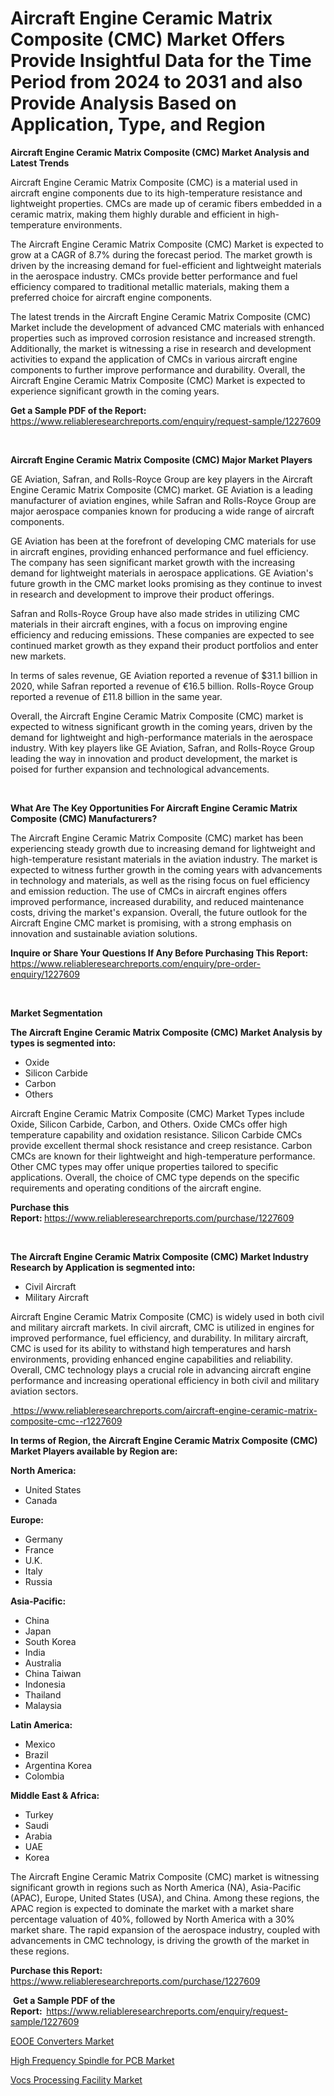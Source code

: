 <p><h1>Aircraft Engine Ceramic Matrix Composite (CMC) Market Offers Provide Insightful Data for the Time Period from 2024 to 2031 and also Provide Analysis Based on Application, Type, and Region</h1></p><p><strong>Aircraft Engine Ceramic Matrix Composite (CMC) Market Analysis and Latest Trends</strong></p>
<p><p>Aircraft Engine Ceramic Matrix Composite (CMC) is a material used in aircraft engine components due to its high-temperature resistance and lightweight properties. CMCs are made up of ceramic fibers embedded in a ceramic matrix, making them highly durable and efficient in high-temperature environments.</p><p>The Aircraft Engine Ceramic Matrix Composite (CMC) Market is expected to grow at a CAGR of 8.7% during the forecast period. The market growth is driven by the increasing demand for fuel-efficient and lightweight materials in the aerospace industry. CMCs provide better performance and fuel efficiency compared to traditional metallic materials, making them a preferred choice for aircraft engine components.</p><p>The latest trends in the Aircraft Engine Ceramic Matrix Composite (CMC) Market include the development of advanced CMC materials with enhanced properties such as improved corrosion resistance and increased strength. Additionally, the market is witnessing a rise in research and development activities to expand the application of CMCs in various aircraft engine components to further improve performance and durability. Overall, the Aircraft Engine Ceramic Matrix Composite (CMC) Market is expected to experience significant growth in the coming years.</p></p>
<p><strong>Get a Sample PDF of the Report:&nbsp;</strong> <a href="https://www.reliableresearchreports.com/enquiry/request-sample/1227609">https://www.reliableresearchreports.com/enquiry/request-sample/1227609</a></p>
<p>&nbsp;</p>
<p><strong>Aircraft Engine Ceramic Matrix Composite (CMC) Major Market Players</strong></p>
<p><p>GE Aviation, Safran, and Rolls-Royce Group are key players in the Aircraft Engine Ceramic Matrix Composite (CMC) market. GE Aviation is a leading manufacturer of aviation engines, while Safran and Rolls-Royce Group are major aerospace companies known for producing a wide range of aircraft components.</p><p>GE Aviation has been at the forefront of developing CMC materials for use in aircraft engines, providing enhanced performance and fuel efficiency. The company has seen significant market growth with the increasing demand for lightweight materials in aerospace applications. GE Aviation's future growth in the CMC market looks promising as they continue to invest in research and development to improve their product offerings.</p><p>Safran and Rolls-Royce Group have also made strides in utilizing CMC materials in their aircraft engines, with a focus on improving engine efficiency and reducing emissions. These companies are expected to see continued market growth as they expand their product portfolios and enter new markets.</p><p>In terms of sales revenue, GE Aviation reported a revenue of $31.1 billion in 2020, while Safran reported a revenue of €16.5 billion. Rolls-Royce Group reported a revenue of £11.8 billion in the same year.</p><p>Overall, the Aircraft Engine Ceramic Matrix Composite (CMC) market is expected to witness significant growth in the coming years, driven by the demand for lightweight and high-performance materials in the aerospace industry. With key players like GE Aviation, Safran, and Rolls-Royce Group leading the way in innovation and product development, the market is poised for further expansion and technological advancements.</p></p>
<p>&nbsp;</p>
<p><strong>What Are The Key Opportunities For Aircraft Engine Ceramic Matrix Composite (CMC) Manufacturers?</strong></p>
<p><p>The Aircraft Engine Ceramic Matrix Composite (CMC) market has been experiencing steady growth due to increasing demand for lightweight and high-temperature resistant materials in the aviation industry. The market is expected to witness further growth in the coming years with advancements in technology and materials, as well as the rising focus on fuel efficiency and emission reduction. The use of CMCs in aircraft engines offers improved performance, increased durability, and reduced maintenance costs, driving the market's expansion. Overall, the future outlook for the Aircraft Engine CMC market is promising, with a strong emphasis on innovation and sustainable aviation solutions.</p></p>
<p><strong>Inquire or Share Your Questions If Any Before Purchasing This Report:</strong> <a href="https://www.reliableresearchreports.com/enquiry/pre-order-enquiry/1227609">https://www.reliableresearchreports.com/enquiry/pre-order-enquiry/1227609</a></p>
<p>&nbsp;</p>
<p><strong>Market Segmentation</strong></p>
<p><strong>The Aircraft Engine Ceramic Matrix Composite (CMC) Market Analysis by types is segmented into:</strong></p>
<p><ul><li>Oxide</li><li>Silicon Carbide</li><li>Carbon</li><li>Others</li></ul></p>
<p><p>Aircraft Engine Ceramic Matrix Composite (CMC) Market Types include Oxide, Silicon Carbide, Carbon, and Others. Oxide CMCs offer high temperature capability and oxidation resistance. Silicon Carbide CMCs provide excellent thermal shock resistance and creep resistance. Carbon CMCs are known for their lightweight and high-temperature performance. Other CMC types may offer unique properties tailored to specific applications. Overall, the choice of CMC type depends on the specific requirements and operating conditions of the aircraft engine.</p></p>
<p><strong>Purchase this Report:&nbsp;</strong><a href="https://www.reliableresearchreports.com/purchase/1227609">https://www.reliableresearchreports.com/purchase/1227609</a></p>
<p>&nbsp;</p>
<p><strong>The Aircraft Engine Ceramic Matrix Composite (CMC) Market Industry Research by Application is segmented into:</strong></p>
<p><ul><li>Civil Aircraft</li><li>Military Aircraft</li></ul></p>
<p><p>Aircraft Engine Ceramic Matrix Composite (CMC) is widely used in both civil and military aircraft markets. In civil aircraft, CMC is utilized in engines for improved performance, fuel efficiency, and durability. In military aircraft, CMC is used for its ability to withstand high temperatures and harsh environments, providing enhanced engine capabilities and reliability. Overall, CMC technology plays a crucial role in advancing aircraft engine performance and increasing operational efficiency in both civil and military aviation sectors.</p></p>
<p><a href="https://www.reliableresearchreports.com/aircraft-engine-ceramic-matrix-composite-cmc--r1227609">&nbsp;https://www.reliableresearchreports.com/aircraft-engine-ceramic-matrix-composite-cmc--r1227609</a></p>
<p><strong>In terms of Region, the Aircraft Engine Ceramic Matrix Composite (CMC) Market Players available by Region are:</strong></p>
<p>
    <p> <strong> North America: </strong>
        <ul>
            <li>United States</li>
            <li>Canada</li>
        </ul>
        </p> 
    <p> <strong> Europe: </strong>
        <ul>
            <li>Germany</li>
            <li>France</li>
            <li>U.K.</li>
            <li>Italy</li>
            <li>Russia</li>
        </ul>
        </p> 
    <p> <strong> Asia-Pacific: </strong>
        <ul>
            <li>China</li>
            <li>Japan</li>
            <li>South Korea</li>
            <li>India</li>
            <li>Australia</li>
            <li>China Taiwan</li>
            <li>Indonesia</li>
            <li>Thailand</li>
            <li>Malaysia</li>
        </ul>
        </p> 
    <p> <strong> Latin America: </strong>
        <ul>
            <li>Mexico</li>
            <li>Brazil</li>
            <li>Argentina Korea</li>
            <li>Colombia</li>
        </ul>
        </p> 
    <p> <strong> Middle East & Africa: </strong>
        <ul>
            <li>Turkey</li>
            <li>Saudi</li>
            <li>Arabia</li>
            <li>UAE</li>
            <li>Korea</li>
        </ul>
    </p>
    </p>
<p><p>The Aircraft Engine Ceramic Matrix Composite (CMC) market is witnessing significant growth in regions such as North America (NA), Asia-Pacific (APAC), Europe, United States (USA), and China. Among these regions, the APAC region is expected to dominate the market with a market share percentage valuation of 40%, followed by North America with a 30% market share. The rapid expansion of the aerospace industry, coupled with advancements in CMC technology, is driving the growth of the market in these regions.</p></p>
<p><strong>Purchase this Report: </strong><a href="https://www.reliableresearchreports.com/purchase/1227609">https://www.reliableresearchreports.com/purchase/1227609</a></p>
<p>&nbsp;<strong>Get a Sample PDF of the Report:&nbsp;&nbsp;</strong><a href="https://www.reliableresearchreports.com/enquiry/request-sample/1227609">https://www.reliableresearchreports.com/enquiry/request-sample/1227609</a></p>
<p><strong></strong></p>
<p><p><a href="https://issuu.com/reportprime-2/docs/eooe-converters-market-size-2030.pptx">EOOE Converters Market</a></p><p><a href="https://view.publitas.com/reportprime-1/global-high-frequency-spindle-for-pcb-industry-types-applications-market-players-regional-growth-analysis-and-future-scenarios-2024-2031/">High Frequency Spindle for PCB Market</a></p><p><a href="https://github.com/AnnChovey2023/Market-Research-Report-List-1/blob/main/vocs-processing-facility-market.md">Vocs Processing Facility Market</a></p></p>